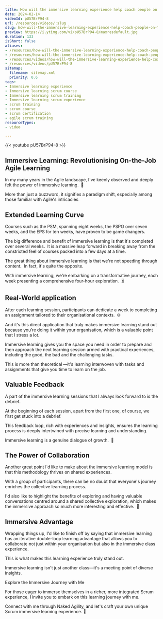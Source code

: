 ```yaml
---
title: How will the immersive learning experience help coach people on the job?
date: 2024-02-14
videoId: pU57BrP94-8
url: /resources/videos/:slug
slug: how-will-the-immersive-learning-experience-help-coach-people-on-the-job
preview: https://i.ytimg.com/vi/pU57BrP94-8/maxresdefault.jpg
duration: 133
isShort: false
aliases:
- /resources/how-will-the-immersive-learning-experience-help-coach-people-on-the-job-2
- /resources/how-will-the-immersive-learning-experience-help-coach-people-on-the-job
- /resources/videos/how-will-the-immersive-learning-experience-help-coach-people-on-the-job
- /resources/videos/pU57BrP94-8
sitemap:
  filename: sitemap.xml
  priority: 0.6
tags:
- Immersive learning experience
- Immersive learning scrum course
- Immersive learning scrum training
- Immersive learning scrum experience
- scrum training
- scrum course
- scrum certification
- agile scrum training
resourceTypes:
- video

---
```

{{< youtube pU57BrP94-8 >}}

## Immersive Learning: Revolutionising On-the-Job Agile Learning

In my many years in the Agile landscape, I've keenly observed and deeply felt the power of immersive learning.  🚀 

More than just a buzzword, it signifies a paradigm shift, especially among those familiar with Agile's intricacies. 

## Extended Learning Curve 

Courses such as the PSM, spanning eight weeks, the PSPO over seven weeks, and the EPS for ten weeks, have proven to be game changers.  

The big difference and benefit of immersive learning is that it's completed over several weeks.  It is a massive leap forward in breaking away from the constricted feel of courses packed into a few days at a time.  

The great thing about immersive learning is that we're not speeding through content.  In fact, it's quite the opposite.  

With immersive learning, we're embarking on a transformative journey, each week presenting a comprehensive four-hour exploration.  ⏳ 

## Real-World application  

After each learning session, participants can dedicate a week to completing an assignment tailored to their organisational contexts.  🌐 

And it's this direct application that truly makes immersive learning stand out because you're doing it within your organisation, which is a valuable point that I stress a lot. 

Immersive learning gives you the space you need in order to prepare and then approach the next learning session armed with practical experiences, including the good, the bad and the challenging tasks.  

This is more than theoretical —it's learning interwoven with tasks and assignments that give you time to learn on the job. 

## **Valuable Feedback**  

A part of the immersive learning sessions that I always look forward to is the debrief.  

At the beginning of each session, apart from the first one, of course, we first get stuck into a debrief.  

This feedback loop, rich with experiences and insights, ensures the learning process is deeply intertwined with precise learning and understanding.  

Immersive learning is a genuine dialogue of growth.  🔁 

## The Power of Collaboration

Another great point I'd like to make about the immersive learning model is that this methodology thrives on shared experiences.  

With a group of participants, there can be no doubt that everyone's journey enriches the collective learning process.  

I'd also like to highlight the benefits of exploring and having valuable conversations centred around a shared collective exploration, which makes the immersive approach so much more interesting and effective.  🤝 

## Immersive Advantage 

Wrapping things up, I'd like to finish off by saying that immersive learning has an iterative double-loop learning advantage that allows you to collaborate not just within your organisation but also in the immersive class experience. 

This is what makes this learning experience truly stand out.  

Immersive learning isn't just another class—it's a meeting point of diverse insights. 

Explore the Immersive Journey with Me 

For those eager to immerse themselves in a richer, more integrated Scrum experience, I invite you to embark on this learning journey with me.  

Connect with me through Naked Agility, and let's craft your own unique Scrum immersive learning experience. 🌟





